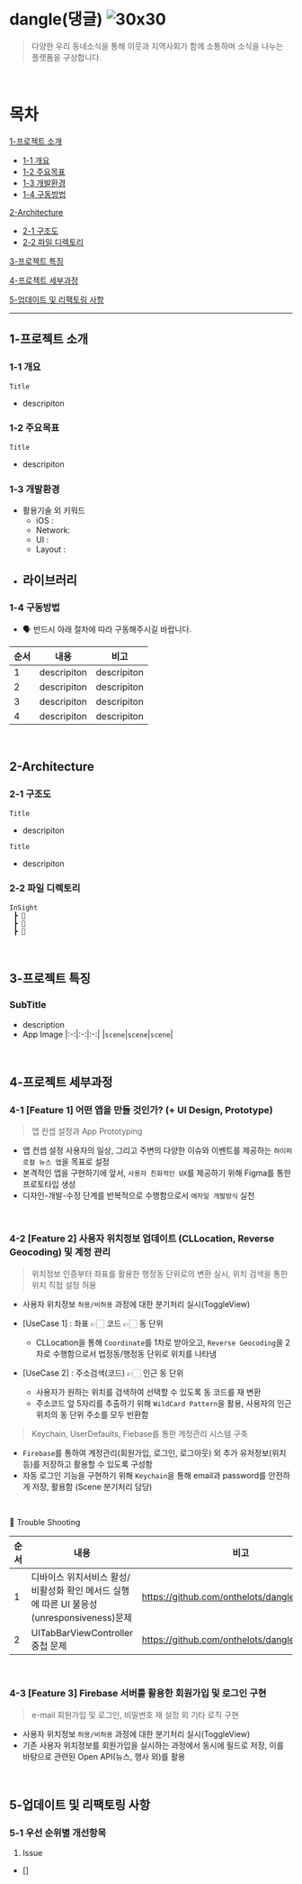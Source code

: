 # dangle(댕글) ![30x30](https://github.com/onthelots/Dangle/assets/107039500/4e289239-10f5-40cf-8e2f-2fdefdb681f2)

> 다양한 우리 동네소식을 통해 이웃과 지역사회가 함께 소통하며 소식을 나누는 플랫폼을 구상합니다.

<br> 

# 목차

[1-프로젝트 소개](#1-프로젝트-소개)

- [1-1 개요](#1-1-개요)
- [1-2 주요목표](#1-2-주요목표)
- [1-3 개발환경](#1-3-개발환경)
- [1-4 구동방법](#1-4-구동방법)

[2-Architecture](#2-architecture)
- [2-1 구조도](#2-1-구조도)
- [2-2 파일 디렉토리](#2-2-파일-디렉토리)

[3-프로젝트 특징](#3-프로젝트-특징)

[4-프로젝트 세부과정](#4-프로젝트-세부과정)

[5-업데이트 및 리팩토링 사항](#5-업데이트-및-리팩토링-사항)


--- 

## 1-프로젝트 소개

### 1-1 개요
`Title`
- descripiton

### 1-2 주요목표
`Title`
- descripiton

### 1-3 개발환경
- 활용기술 외 키워드
  - iOS : 
  - Network: 
  - UI : 
  - Layout : 
- 라이브러리
  - 
 
### 1-4 구동방법
- 🗣️ 반드시 아래 절차에 따라 구동해주시길 바랍니다. 

순서  | 내용  | 비고
----- | ----- | -----
1 | descripiton | descripiton
2 | descripiton | descripiton
3 | descripiton | descripiton
4 | descripiton | descripiton

<br>

## 2-Architecture
### 2-1 구조도

`Title`
- descripiton

`Title`
- descripiton

### 2-2 파일 디렉토리
```
InSight
 ┣ 📂
 ┣ 📂
 ┣ 📂
```

<br>

## 3-프로젝트 특징
### SubTitle
- description
- App Image
|:-:|:-:|:-:|
|`scene`|`scene`|`scene`|

<br>

## 4-프로젝트 세부과정
### 4-1 [Feature 1] 어떤 앱을 만들 것인가? (+ UI Design, Prototype)

> 앱 컨셉 설정과 App Prototyping  
- 앱 컨셉 설정 사용자의 일상, 그리고 주변의 다양한 이슈와 이벤트를 제공하는 `하이퍼 로컬 뉴스 앱`을 목표로 설정
- 본격적인 앱을 구현하기에 앞서, `사용자 친화적인 UX`를 제공하기 위해 Figma를 통한 프로토타입 생성
- 디자인-개발-수정 단계를 반복적으로 수행함으로서 `애자일 개발방식` 실천

<br>

### 4-2 [Feature 2] 사용자 위치정보 업데이트 (CLLocation, Reverse Geocoding) 및 계정 관리
> 위치정보 인증부터 좌표를 활용한 행정동 단위로의 변환 실시, 위치 검색을 통한 위치 직접 설정 허용
- 사용자 위치정보 `허용/비허용` 과정에 대한 분기처리 실시(ToggleView)
- [UseCase 1] : 좌표 👉🏻 코드 👉🏻 동 단위
   - CLLocation을 통해 `Coordinate`를 1차로 받아오고, `Reverse Geocoding`을 2차로 수행함으로서 법정동/행정동 단위로 위치를 나타냄
  
- [UseCase 2] : 주소검색(코드) 👉🏻 인근 동 단위 
   - 사용자가 원하는 위치를 검색하여 선택할 수 있도록 동 코드를 재 변환
   - 주소코드 앞 5자리를 추출하기 위해 `WildCard Pattern`을 활용, 사용자의 인근 위치의 동 단위 주소를 모두 반환함

> Keychain, UserDefaults, Fiebase를 통한 계정관리 시스템 구축
- `Firebase`를 통하여 계정관리(회원가입, 로그인, 로그아웃) 외 추가 유저정보(위치 등)를 저장하고 활용할 수 있도록 구성함
- 자동 로그인 기능을 구현하기 위해 `Keychain`을 통해 email과 password를 안전하게 저장, 활용함 (Scene 분기처리 담당)
  

<br>

🚫 Trouble Shooting

순서  | 내용  | 비고
----| ----- | -----
1| 디바이스 위치서비스 활성/비활성화 확인 메서드 실행에 따른 UI 불응성(unresponsiveness)문제 | https://github.com/onthelots/dangle/issues/8
2| UITabBarViewController 중첩 문제 | https://github.com/onthelots/dangle/issues/22

<br>

### 4-3 [Feature 3] Firebase 서버를 활용한 회원가입 및 로그인 구현
> e-mail 회원가입 및 로그인, 비밀번호 재 설정 외 기타 로직 구현
- 사용자 위치정보 `허용/비허용` 과정에 대한 분기처리 실시(ToggleView)
- 기존 사용자 위치정보를 회원가입을 실시하는 과정에서 동시에 필드로 저장, 이를 바탕으로 관련된 Open API(뉴스, 행사 외)를 활용 

<br>

## 5-업데이트 및 리팩토링 사항
### 5-1 우선 순위별 개선항목
1) Issue
- [] 
  
<br>
